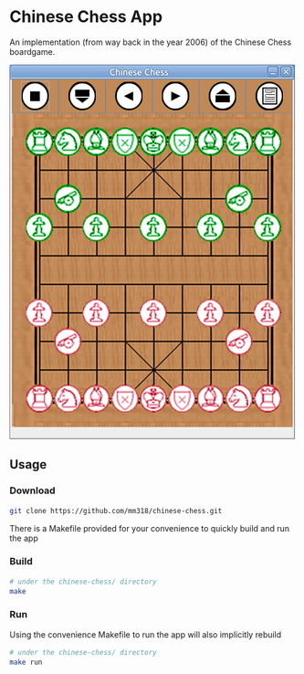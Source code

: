 # Chinese Chess App

An implementation (from way back in the year 2006) of the Chinese Chess boardgame.

![chinese-chess screenshot](doc/screenshot.png "chinese-chess screenshot")

## Usage

### Download
```bash
git clone https://github.com/mm318/chinese-chess.git
```

There is a Makefile provided for your convenience to quickly build and run the app

### Build
```bash
# under the chinese-chess/ directory
make
```

### Run
Using the convenience Makefile to run the app will also implicitly rebuild
```bash
# under the chinese-chess/ directory
make run
```
